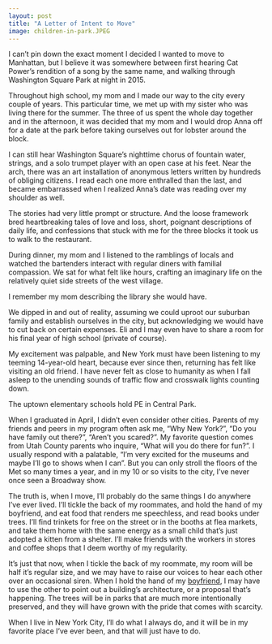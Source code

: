 ```yaml
---
layout: post
title: "A Letter of Intent to Move"
image: children-in-park.JPEG
---
```


I can’t pin down the exact moment I decided I wanted to move to Manhattan, but I believe it was somewhere between first hearing Cat Power’s rendition of a song by the same name, and walking through Washington Square Park at night in 2015. 

Throughout high school, my mom and I made our way to the city every couple of years. This particular time, we met up with my sister who was living there for the summer. The three of us spent the whole day together and in the afternoon, it was decided that my mom and I would drop Anna off for a date at the park before taking ourselves out for lobster around the block.

I can still hear Washington Square’s nighttime chorus of fountain water, strings, and a solo trumpet player with an open case at his feet. Near the arch, there was an art installation of anonymous letters written by hundreds of obliging citizens. I read each one more enthralled than the last, and became embarrassed when I realized Anna’s date was reading over my shoulder as well. 

The stories had very little prompt or structure. And the loose framework bred heartbreaking tales of love and loss, short, poignant descriptions of daily life, and confessions that stuck with me for the three blocks it took us to walk to the restaurant.

During dinner, my mom and I listened to the ramblings of locals and watched the bartenders interact with regular diners with familial compassion. We sat for what felt like hours, crafting an imaginary life on the relatively quiet side streets of the west village. 

I remember my mom describing the library she would have.

We dipped in and out of reality, assuming we could uproot our suburban family and establish ourselves in the city, but acknowledging we would have to cut back on certain expenses. Eli and I may even have to share a room for his final year of high school (private of course).

My excitement was palpable, and New York must have been listening to my teeming 14-year-old heart, because ever since then, returning has felt like visiting an old friend. I have never felt as close to humanity as when I fall asleep to the unending sounds of traffic flow and crosswalk lights counting down.

The uptown elementary schools hold PE in Central Park. 

When I graduated in April, I didn’t even consider other cities. Parents of my friends and peers in my program often ask me, “Why New York?”, “Do you have family out there?”, “Aren’t you scared?”. My favorite question comes from Utah County parents who inquire, “What will you do there for fun?”. I usually respond with a palatable, “I’m very excited for the museums and maybe I’ll go to shows when I can”. But you can only stroll the floors of the Met so many times a year, and in my 10 or so visits to the city, I’ve never once seen a Broadway show.

The truth is, when I move, I’ll probably do the same things I do anywhere I’ve ever lived. I’ll tickle the back of my roommates, and hold the hand of my boyfriend, and eat food that renders me speechless, and read books under trees. I’ll find trinkets for free on the street or in the booths at flea markets, and take them home with the same energy as a small child that’s just adopted a kitten from a shelter. I’ll make friends with the workers in stores and coffee shops that I deem worthy of my regularity. 

It’s just that now, when I tickle the back of my roommate, my room will be half it’s regular size, and we may have to raise our voices to hear each other over an occasional siren. When I hold the hand of my [boyfriend](https://grantpitt.com), I may have to use the other to point out a building’s architecture, or a proposal that’s happening. The trees will be in parks that are much more intentionally preserved, and they will have grown with the pride that comes with scarcity. 

When I live in New York City, I’ll do what I always do, and it will be in my favorite place I’ve ever been, and that will just have to do.
